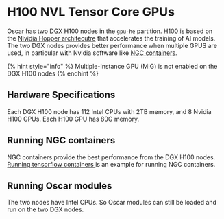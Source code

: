 # H100 NVL Tensor Core GPUs

Oscar has two [DGX ](https://en.wikipedia.org/wiki/Nvidia\_DGX)H100 nodes in the `gpu-he` partition. [H100 ](https://www.nvidia.com/en-us/data-center/h100/)is based on the [Nividia Hopper architecutre](https://www.nvidia.com/en-us/data-center/technologies/hopper-architecture/) that accelerates the training of AI models. The two DGX nodes provides better performance when multiple GPUS are used, in particular with Nvidia software like [NGC containers](https://catalog.ngc.nvidia.com/containers?filters=\&orderBy=weightPopularDESC\&query=\&page=\&pageSize=). &#x20;

{% hint style="info" %}
Multiple-Instance GPU (MIG) is not enabled on the DGX H100 nodes
{% endhint %}

## Hardware Specifications

Each DGX H100 node has 112 Intel CPUs with 2TB memory, and 8 Nvidia H100 GPUs. Each H100 GPU has 80G memory.&#x20;

## Running NGC containers&#x20;

NGC containers provide the best performance from the DGX H100 nodes. [Running tensorflow containers ](../installing-frameworks-pytorch-tensorflow-jax/installing-tensorflow.md)is an example for running NGC containers.&#x20;

## Running Oscar modules

The two nodes have Intel CPUs. So Oscar modules can still be loaded and run on the two DGX nodes.&#x20;
